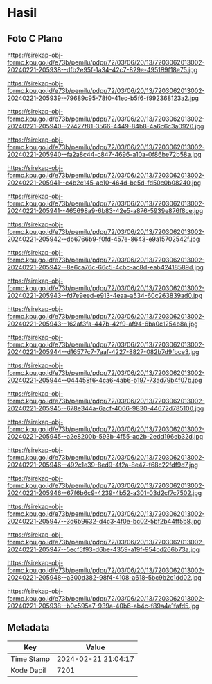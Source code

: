 # Hasil

## Foto C Plano

https://sirekap-obj-formc.kpu.go.id/e73b/pemilu/pdpr/72/03/06/20/13/7203062013002-20240221-205938--dfb2e95f-1a34-42c7-829e-495189f18e75.jpg

https://sirekap-obj-formc.kpu.go.id/e73b/pemilu/pdpr/72/03/06/20/13/7203062013002-20240221-205939--79689c95-78f0-41ec-b5f6-f992368123a2.jpg

https://sirekap-obj-formc.kpu.go.id/e73b/pemilu/pdpr/72/03/06/20/13/7203062013002-20240221-205940--27427f81-3566-4449-84b8-4a6c6c3a0920.jpg

https://sirekap-obj-formc.kpu.go.id/e73b/pemilu/pdpr/72/03/06/20/13/7203062013002-20240221-205940--fa2a8c44-c847-4696-a10a-0f86be72b58a.jpg

https://sirekap-obj-formc.kpu.go.id/e73b/pemilu/pdpr/72/03/06/20/13/7203062013002-20240221-205941--c4b2c145-ac10-464d-be5d-fd50c0b08240.jpg

https://sirekap-obj-formc.kpu.go.id/e73b/pemilu/pdpr/72/03/06/20/13/7203062013002-20240221-205941--465698a9-6b83-42e5-a876-5939e876f8ce.jpg

https://sirekap-obj-formc.kpu.go.id/e73b/pemilu/pdpr/72/03/06/20/13/7203062013002-20240221-205942--db6766b9-f0fd-457e-8643-e9a15702542f.jpg

https://sirekap-obj-formc.kpu.go.id/e73b/pemilu/pdpr/72/03/06/20/13/7203062013002-20240221-205942--8e6ca76c-66c5-4cbc-ac8d-eab42418589d.jpg

https://sirekap-obj-formc.kpu.go.id/e73b/pemilu/pdpr/72/03/06/20/13/7203062013002-20240221-205943--fd7e9eed-e913-4eaa-a534-60c263839ad0.jpg

https://sirekap-obj-formc.kpu.go.id/e73b/pemilu/pdpr/72/03/06/20/13/7203062013002-20240221-205943--162af3fa-447b-42f9-af94-6ba0c1254b8a.jpg

https://sirekap-obj-formc.kpu.go.id/e73b/pemilu/pdpr/72/03/06/20/13/7203062013002-20240221-205944--d16577c7-7aaf-4227-8827-082b7d9fbce3.jpg

https://sirekap-obj-formc.kpu.go.id/e73b/pemilu/pdpr/72/03/06/20/13/7203062013002-20240221-205944--044458f6-4ca6-4ab6-b197-73ad79b4f07b.jpg

https://sirekap-obj-formc.kpu.go.id/e73b/pemilu/pdpr/72/03/06/20/13/7203062013002-20240221-205945--678e344a-6acf-4066-9830-44672d785100.jpg

https://sirekap-obj-formc.kpu.go.id/e73b/pemilu/pdpr/72/03/06/20/13/7203062013002-20240221-205945--a2e8200b-593b-4f55-ac2b-2edd196eb32d.jpg

https://sirekap-obj-formc.kpu.go.id/e73b/pemilu/pdpr/72/03/06/20/13/7203062013002-20240221-205946--492c1e39-8ed9-4f2a-8e47-f68c22fdf9d7.jpg

https://sirekap-obj-formc.kpu.go.id/e73b/pemilu/pdpr/72/03/06/20/13/7203062013002-20240221-205946--67f6b6c9-4239-4b52-a301-03d2cf7c7502.jpg

https://sirekap-obj-formc.kpu.go.id/e73b/pemilu/pdpr/72/03/06/20/13/7203062013002-20240221-205947--3d6b9632-d4c3-4f0e-bc02-5bf2b44ff5b8.jpg

https://sirekap-obj-formc.kpu.go.id/e73b/pemilu/pdpr/72/03/06/20/13/7203062013002-20240221-205947--5ecf5f93-d6be-4359-a19f-954cd266b73a.jpg

https://sirekap-obj-formc.kpu.go.id/e73b/pemilu/pdpr/72/03/06/20/13/7203062013002-20240221-205948--a300d382-98f4-4108-a618-5bc9b2c1dd02.jpg

https://sirekap-obj-formc.kpu.go.id/e73b/pemilu/pdpr/72/03/06/20/13/7203062013002-20240221-205938--b0c595a7-939a-40b6-ab4c-f89a4e1fafd5.jpg


## Metadata

| Key        | Value               |
| ---------- | ------------------- |
| Time Stamp | 2024-02-21 21:04:17 |
| Kode Dapil | 7201                |



